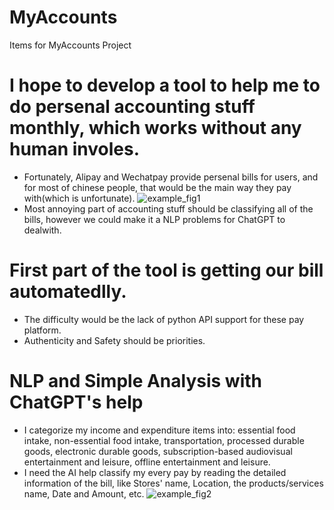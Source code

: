 # MyAccounts
Items for MyAccounts Project

# I hope to develop a tool to help me to do persenal accounting stuff monthly, which works without any human involes.
- Fortunately, Alipay and Wechatpay provide persenal bills for users, and for most of chinese people, that would be the main way they pay with(which is unfortunate).
![example_fig1](https://github.com/zion-yow/Accounts/assets/65605980/9fbf5834-fd79-493c-b7f6-9cbd65088963)
- Most annoying part of accounting stuff should be classifying all of the bills, however we could make it a NLP problems for ChatGPT to dealwith.
# First part of the tool is getting our bill automatedlly.
- The difficulty would be the lack of python API support for these pay platform.
- Authenticity and Safety should be priorities. 
# NLP and Simple Analysis with ChatGPT's help
- I categorize my income and expenditure items into: essential food intake, non-essential food intake, transportation, processed durable goods, electronic durable goods, subscription-based audiovisual entertainment and leisure, offline entertainment and leisure.
- I need the AI help classify my every pay by reading the detailed information of the bill, like Stores' name, Location, the products/services name, Date and Amount, etc.
![example_fig2](https://github.com/zion-yow/Accounts/assets/65605980/4dd38b9a-4ffd-4fdd-a68f-f88f0d78169d)

